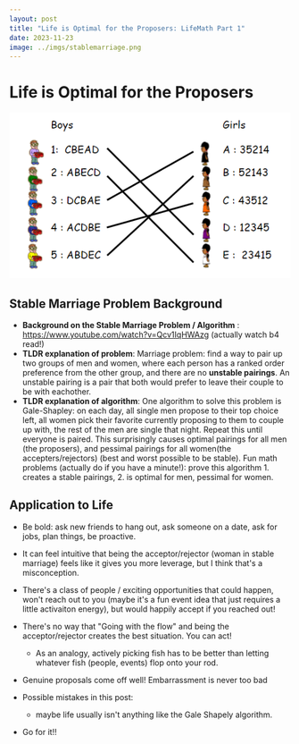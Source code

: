 ```yaml
---
layout: post
title: "Life is Optimal for the Proposers: LifeMath Part 1"
date: 2023-11-23
image: ../imgs/stablemarriage.png
---
```


# Life is Optimal for the Proposers

![Thoughts Image](/imgs/stablemarriage.png)

## Stable Marriage Problem Background

- **Background on the Stable Marriage Problem / Algorithm** : https://www.youtube.com/watch?v=Qcv1IqHWAzg (actually watch b4 read!)
- **TLDR explanation of problem**: Marriage problem: find a way to pair up two groups of men and women, where each person has a ranked order preference from the other group, and there are no **unstable pairings**. An unstable pairing is a pair that both would prefer to leave their couple to be with eachother.
- **TLDR explanation of algorithm**: One algorithm to solve this problem is Gale-Shapley: on each day, all single men propose to their top choice left, all women pick their favorite currently proposing to them to couple up with, the rest of the men are single that night. Repeat this until everyone is paired. This surprisingly causes optimal pairings for all men (the proposers), and pessimal pairings for all women(the accepters/rejectors) (best and worst possible to be stable). Fun math problems (actually do if you have a minute!): prove this algorithm 1. creates a stable pairings, 2. is optimal for men, pessimal for women. 

## Application to Life

- Be bold: ask new friends to hang out, ask someone on a date, ask for jobs, plan things, be proactive. 
- It can feel intuitive that being the acceptor/rejector (woman in stable marriage) feels like it gives you more leverage, but I think that's a misconception. 
- There's a class of people / exciting opportunities that could happen, won't reach out to you (maybe it's a fun event idea that just requires a little activaiton energy), but would happily accept if you reached out!
- There's no way that "Going with the flow" and being the acceptor/rejector creates the best situation. You can act!
  - As an analogy, actively picking fish has to be better than letting whatever fish (people, events) flop onto your rod. 
- Genuine proposals come off well! Embarrassment is never too bad
- Possible mistakes in this post: 
  - maybe life usually isn't anything like the Gale Shapely algorithm. 


- Go for it!!


